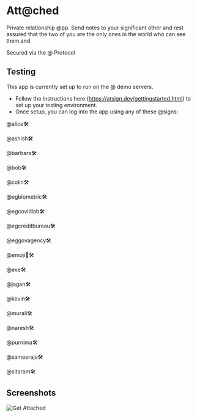 # Att@ched

Private relationship @pp. Send notes to your significant other and rest assured that the two of you are the only ones in the world who can see them.and

Secured via the @ Protocol

## Testing
This app is currently set up to run on the @ demo servers. 
- Follow the instructions here (https://atsign.dev/gettingstarted.html) to set up your testing environment.
- Once setup, you can log into the app using any of these @signs:

@alice🛠

@ashish🛠

@barbara🛠

@bob🛠

@colin🛠

@egbiometric🛠

@egcovidlab🛠

@egcreditbureau🛠

@eggovagency🛠

@emoji🦄🛠

@eve🛠

@jagan🛠

@kevin🛠

@murali🛠

@naresh🛠

@purnima🛠

@sameeraja🛠

@sitaram🛠

## Screenshots
![Get Attached](https://github.com/jtmuller5/attached/blob/main/image.jpg?raw=true)
